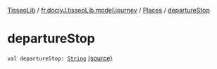 [TisseoLib](../../index.md) / [fr.docjyJ.tisseoLib.model.journey](../index.md) / [Places](index.md) / [departureStop](./departure-stop.md)

# departureStop

`val departureStop: `[`String`](https://kotlinlang.org/api/latest/jvm/stdlib/kotlin/-string/index.html) [(source)](https://github.com/docjyj/tisseoLib/tree/master/src/main/kotlin/fr/docjyJ/tisseoLib/model/journey/Places.kt#L22)
